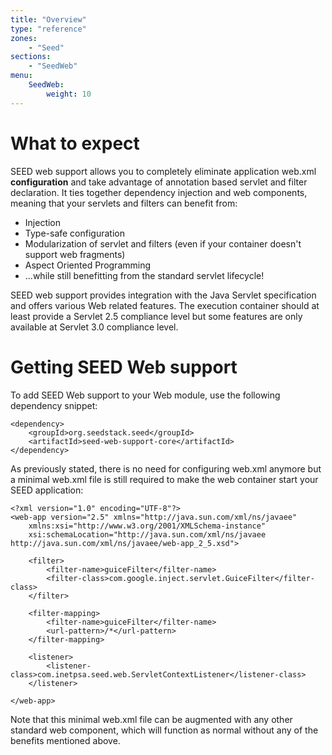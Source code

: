 ```yaml
---
title: "Overview"
type: "reference"
zones:
    - "Seed"
sections:
    - "SeedWeb"
menu:
    SeedWeb:
        weight: 10
---
```


# What to expect

SEED web support allows you to completely eliminate application web.xml **configuration** and take advantage of annotation
based servlet and filter declaration. It ties together dependency injection and web components, meaning that your
servlets and filters can benefit from:

* Injection
* Type-safe configuration
* Modularization of servlet and filters (even if your container doesn't support web fragments)
* Aspect Oriented Programming
* …while still benefitting from the standard servlet lifecycle!

SEED web support provides integration with the Java Servlet specification and offers various Web related features. The
execution container should at least provide a Servlet 2.5 compliance level but some features are only available at
Servlet 3.0 compliance level.

# Getting SEED Web support

To add SEED Web support to your Web module, use the following dependency snippet:

    <dependency>
        <groupId>org.seedstack.seed</groupId>
        <artifactId>seed-web-support-core</artifactId>
    </dependency>
    
As previously stated, there is no need for configuring web.xml anymore but a minimal web.xml file is still required to make the web container start your SEED application:

    <?xml version="1.0" encoding="UTF-8"?>
    <web-app version="2.5" xmlns="http://java.sun.com/xml/ns/javaee"
        xmlns:xsi="http://www.w3.org/2001/XMLSchema-instance"
        xsi:schemaLocation="http://java.sun.com/xml/ns/javaee http://java.sun.com/xml/ns/javaee/web-app_2_5.xsd">

        <filter>
            <filter-name>guiceFilter</filter-name>
            <filter-class>com.google.inject.servlet.GuiceFilter</filter-class>
        </filter>

        <filter-mapping>
            <filter-name>guiceFilter</filter-name>
            <url-pattern>/*</url-pattern>
        </filter-mapping>
    
        <listener>
            <listener-class>com.inetpsa.seed.web.ServletContextListener</listener-class>
        </listener>
    
    </web-app>
    
Note that this minimal web.xml file can be augmented with any other standard web component, which will function as
normal without any of the benefits mentioned above.

